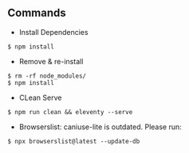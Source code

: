 ## Commands

- Install Dependencies

```
$ npm install
```

- Remove & re-install
```
$ rm -rf node_modules/
$ npm install
```

- CLean Serve
```
$ npm run clean && eleventy --serve
```

- Browserslist: caniuse-lite is outdated. Please run:
```
$ npx browserslist@latest --update-db
```
